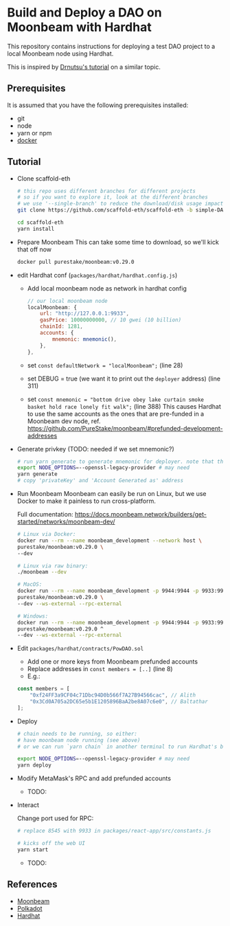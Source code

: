 # Build and Deploy a DAO on Moonbeam with Hardhat

This repository contains instructions for deploying a test DAO project to a local Moonbeam node
using Hardhat.

This is inspired by [Drnutsu's tutorial](https://medium.com/mates-moonbeam/build-your-first-dao-and-deploy-it-to-moonbeam-network-part-3-deploy-to-moonbeam-4bfa38fe1c44)
on a similar topic.

## Prerequisites

It is assumed that you have the following prerequisites installed:

* git
* node
* yarn or npm
* [docker](https://docs.docker.com/get-docker/)

## Tutorial

* Clone scaffold-eth
	```bash
	# this repo uses different branches for different projects
	# so if you want to explore it, look at the different branches
	# we use '--single-branch' to reduce the download/disk usage impact
	git clone https://github.com/scaffold-eth/scaffold-eth -b simple-DAO-proposals --single-branch

	cd scaffold-eth
	yarn install
	```

* Prepare Moonbeam
	This can take some time to download, so we'll kick that off now
	```bash
	docker pull purestake/moonbeam:v0.29.0
	```

* edit Hardhat conf (`packages/hardhat/hardhat.config.js`)
	* Add local moonbeam node as network in hardhat config
		```javascript
		// our local moonbeam node
		localMoonbeam: {
			url: "http://127.0.0.1:9933",
			gasPrice: 10000000000, // 10 gwei (10 billion)
			chainId: 1281,
			accounts: {
				mnemonic: mnemonic(),
			},
		},
		```
	* set `const defaultNetwork = "localMoonbeam";` (line 28)
	* set DEBUG = true (we want it to print out the `deployer` address) (line 311)

	
	* set `const mnemonic = "bottom drive obey lake curtain smoke basket hold race lonely fit walk";` (line 388)
	  This causes Hardhat to use the same accounts as the ones that are pre-funded in a Moonbeam dev node,
	  ref. https://github.com/PureStake/moonbeam/#prefunded-development-addresses

* Generate privkey
	(TODO: needed if we set mnemonic?)
	```bash
	# run yarn generate to generate mnemonic for deployer. note that this is the "generate" task found in hardhat.config.js
	export NODE_OPTIONS=--openssl-legacy-provider # may need
	yarn generate
	# copy 'privateKey' and 'Account Generated as' address
	```

* Run Moonbeam
	Moonbeam can easily be run on Linux, but we use Docker to make it painless to run cross-platform.

	Full documentation: https://docs.moonbeam.network/builders/get-started/networks/moonbeam-dev/

	```bash
	# Linux via Docker:
	docker run --rm --name moonbeam_development --network host \
	purestake/moonbeam:v0.29.0 \
	--dev

	# Linux via raw binary:
	./moonbeam --dev

	# MacOS:
	docker run --rm --name moonbeam_development -p 9944:9944 -p 9933:9933 \
	purestake/moonbeam:v0.29.0 \
	--dev --ws-external --rpc-external

	# Windows:
	docker run --rm --name moonbeam_development -p 9944:9944 -p 9933:9933 ^
	purestake/moonbeam:v0.29.0 ^
	--dev --ws-external --rpc-external
	```

* Edit `packages/hardhat/contracts/PowDAO.sol`
	* Add one or more keys from Moonbeam prefunded accounts
	* Replace addresses in `const members = [..]` (line 8)
	* E.g.:
	```javascript
	const members = [
		"0xf24FF3a9CF04c71Dbc94D0b566f7A27B94566cac", // Alith
		"0x3Cd0A705a2DC65e5b1E1205896BaA2be8A07c6e0", // Baltathar
	];
	```

* Deploy
	```bash
	# chain needs to be running, so either:
	# have moonbeam node running (see above)
	# or we can run `yarn chain` in another terminal to run Hardhat's built in Ethereum node

	export NODE_OPTIONS=--openssl-legacy-provider # may need
	yarn deploy
	```

* Modify MetaMask's RPC and add prefunded accounts
	* TODO:

* Interact

	Change port used for RPC:

	```bash
	# replace 8545 with 9933 in packages/react-app/src/constants.js

	# kicks off the web UI
	yarn start
	```
	* TODO: 

## References

* [Moonbeam](https://moonbeam.network)
* [Polkadot](https://polkadot.network/)
* [Hardhat](https://hardhat.org/)
